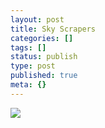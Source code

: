 ```yaml
---
layout: post
title: Sky Scrapers
categories: []
tags: []
status: publish
type: post
published: true
meta: {}
---
```

![](http://static.flickr.com/38/74387563_6576f235c7.jpg)
